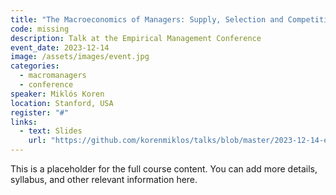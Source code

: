 ```yaml
---
title: "The Macroeconomics of Managers: Supply, Selection and Competition"
code: missing
description: Talk at the Empirical Management Conference
event_date: 2023-12-14
image: /assets/images/event.jpg
categories: 
  - macromanagers
  - conference
speaker: Miklós Koren
location: Stanford, USA
register: "#"
links:
  - text: Slides
    url: "https://github.com/korenmiklos/talks/blob/master/2023-12-14-emc/README.pdf"
---
```


This is a placeholder for the full course content. You can add more details, syllabus, and other relevant information here.
